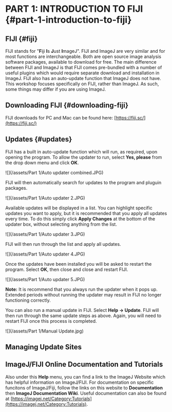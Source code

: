 # PART 1: INTRODUCTION TO FIJI {#part-1-introduction-to-fiji}

## FIJI {#fiji}

FIJI stands for "**F**iji **I**s **J**ust **I**mageJ". FIJI and ImageJ are very similar and for most functions are interchangeable. Both are open source image analysis software packages, available to download for free. The main difference between FIJI and ImageJ is that FIJI comes pre-bundled with a number of useful plugins which would require separate download and installation in ImageJ. FIJI also has an auto-update function that ImageJ does not have. This workshop focuses specifically on FIJI, rather than ImageJ. As such, some things may differ if you are using ImageJ.

## Downloading FIJI {#downloading-fiji}

FIJI downloads for PC and Mac can be found here: [https://fiji.sc/](https://fiji.sc/)

## Updates {#updates}

FIJI has a built in auto-update function which will run, as required, upon opening the program. To allow the updater to run, select **Yes, please** from the drop down menu and click **OK**. 

![](/assets/Part 1/Auto updater combined.JPG)

FIJI will then automatically search for updates to the program and pluguin packages.

![](/assets/Part 1/Auto updater 2.JPG)

Available updates will be displayed in a list. You can highlight specific updates you want to apply, but it is recommended that you apply all updates every time. To do this simply click **Apply Changes** at the bottom of the updater box, without selecting anything from the list.

![](/assets/Part 1/Auto updater 3.JPG)

FIJI will then run through the list and apply all updates.

![](/assets/Part 1/Auto updater 4.JPG)

Once the updates have been installed you will be asked to restart the program. Select **OK**, then close and close and restart FIJI.

![](/assets/Part 1/Auto updater 5.JPG)



**Note:** It is recommend that you always run the updater when it pops up. Extended periods without running the updater may result in FIJI no longer functioning correctly.

You can also run a manual update in FIJI. Select **Help -&gt; Update**. FIJI will then run through the same update steps as above. Again, you will need to restart FIJI once this process is completed.

![](/assets/Part 1/Manual Update.jpg)



## Managing Update Sites



## ImageJ/FIJI Online Documentation and Tutorials

Also under this **Help** menu, you can find a link to the ImageJ Website which has helpful information on ImageJ/FIJI. For documentation on specific funcitons of ImageJ/Fiji, follow the links on this website to **Documentation** then **ImageJ Documentation Wiki**. Useful documentation can also be found at [https://imagej.net/Category:Tutorials](https://imagej.net/Category:Tutorials).

